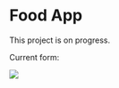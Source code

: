 # Food App

This project is on progress.

Current form:

![]("https://github.com/VBT-Intership/ArdaBayram-FoodApp/blob/master/images/FoodApp.png")